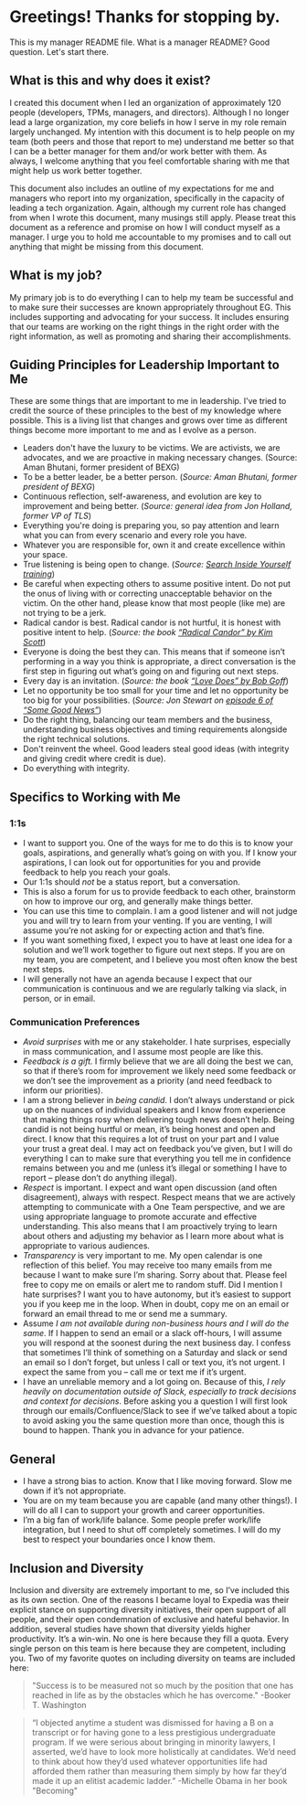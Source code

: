 # Greetings! Thanks for stopping by.
This is my manager README file. What is a manager README? Good question. Let's start there.

## What is this and why does it exist?
I created this document when I led an organization of approximately 120 people (developers, TPMs, managers, and directors). Although I no longer lead a large organization, my core beliefs in how I serve in my role remain largely unchanged. My intention with this document is to help people on my team (both peers and those that report to me) understand me better so that I can be a better manager for them and/or work better with them. As always, I welcome anything that you feel comfortable sharing with me that might help us work better together.

This document also includes an outline of my expectations for me and managers who report into my organization, specifically in the capacity of leading a tech organization. Again, although my current role has changed from when I wrote this document, many musings still apply. Please treat this document as a reference and promise on how I will conduct myself as a manager. I urge you to hold me accountable to my promises and to call out anything that might be missing from this document.

## What is my job?
My primary job is to do everything I can to help my team be successful and to make sure their successes are known appropriately throughout EG. This includes supporting and advocating for your success. It includes ensuring that our teams are working on the right things in the right order with the right information, as well as promoting and sharing their accomplishments.  

## Guiding Principles for Leadership Important to Me
These are some things that are important to me in leadership. I’ve tried to credit the source of these principles to the best of my knowledge where possible. This is a living list that changes and grows over time as different things become more important to me and as I evolve as a person. 

* Leaders don't have the luxury to be victims. We are activists, we are advocates, and we are proactive in making necessary changes. (Source: Aman Bhutani, former president of BEXG)
* To be a better leader, be a better person. (_Source: Aman Bhutani, former president of BEXG_)
* Continuous reflection, self-awareness, and evolution are key to improvement and being better. (_Source: general idea from Jon Holland, former VP of TLS_)
* Everything you're doing is preparing you, so pay attention and learn what you can from every scenario and every role you have. 
* Whatever you are responsible for, own it and create excellence within your space.
* True listening is being open to change. (_Source: [Search Inside Yourself training](https://siyli.org/)_)
* Be careful when expecting others to assume positive intent. Do not put the onus of living with or correcting unacceptable behavior on the victim. On the other hand, please know that most people (like me) are not trying to be a jerk.
* Radical candor is best. Radical candor is not hurtful, it is honest with positive intent to help. (_Source: the book [“Radical Candor” by Kim Scott](https://www.radicalcandor.com/)_)
* Everyone is doing the best they can. This means that if someone isn’t performing in a way you think is appropriate, a direct conversation is the first step in figuring out what’s going on and figuring out next steps. 
* Every day is an invitation. (_Source: the book [“Love Does” by Bob Goff](https://www.goodreads.com/book/show/13497505-love-does)_)
* Let no opportunity be too small for your time and let no opportunity be too big for your possibilities. (_Source: Jon Stewart on [episode 6 of “Some Good News”](https://youtu.be/IweS2CPSnbI)_)
* Do the right thing, balancing our team members and the business, understanding business objectives and timing requirements alongside the right technical solutions.
* Don't reinvent the wheel. Good leaders steal good ideas (with integrity and giving credit where credit is due).
* Do everything with integrity.

## Specifics to Working with Me
### 1:1s
* I want to support you. One of the ways for me to do this is to know your goals, aspirations, and generally what’s going on with you. If I know your aspirations, I can look out for opportunities for you and provide feedback to help you reach your goals.
* Our 1:1s should *not* be a status report, but a conversation. 
* This is also a forum for us to provide feedback to each other, brainstorm on how to improve our org, and generally make things better. 
* You can use this time to complain. I am a good listener and will not judge you and will try to learn from your venting. If you are venting, I will assume you’re not asking for or expecting action and that’s fine. 
* If you want something fixed, I expect you to have at least one idea for a solution and we’ll work together to figure out next steps. If you are on my team, you are competent, and I believe you most often know the best next steps. 
* I will generally not have an agenda because I expect that our communication is continuous and we are regularly talking via slack, in person, or in email.  

### Communication Preferences
* *Avoid surprises* with me or any stakeholder. I hate surprises, especially in mass communication, and I assume most people are like this. 
* *Feedback is a gift.* I firmly believe that we are all doing the best we can, so that if there’s room for improvement we likely need some feedback or we don’t see the improvement as a priority (and need feedback to inform our priorities).
* I am a strong believer in *being candid*. I don’t always understand or pick up on the nuances of individual speakers and I know from experience that making things rosy when delivering tough news doesn’t help. Being candid is not being hurtful or mean, it’s being honest and open and direct. I know that this requires a lot of trust on your part and I value your trust a great deal. I may act on feedback you’ve given, but I will do everything I can to make sure that everything you tell me in confidence remains between you and me (unless it’s illegal or something I have to report – please don’t do anything illegal).
* *Respect* is important. I expect and want open discussion (and often disagreement), always with respect. Respect means that we are actively attempting to communicate with a One Team perspective, and we are using appropriate language to promote accurate and effective understanding. This also means that I am proactively trying to learn about others and adjusting my behavior as I learn more about what is appropriate to various audiences.
* *Transparency* is very important to me. My open calendar is one reflection of this belief. You may receive too many emails from me because I want to make sure I’m sharing. Sorry about that.  Please feel free to copy me on emails or alert me to random stuff. Did I mention I hate surprises?  I want you to have autonomy, but it’s easiest to support you if you keep me in the loop. When in doubt, copy me on an email or forward an email thread to me or send me a summary.
* Assume *I am not available during non-business hours and I will do the same*. If I happen to send an email or a slack off-hours, I will assume you will respond at the soonest during the next business day. I confess that sometimes I’ll think of something on a Saturday and slack or send an email so I don’t forget, but unless I call or text you, it’s not urgent. I expect the same from you – call me or text me if it’s urgent.
* I have an unreliable memory and a lot going on. Because of this, *I rely heavily on documentation outside of Slack, especially to track decisions and context for decisions*. Before asking you a question I will first look through our emails/Confluence/Slack to see if we’ve talked about a topic to avoid asking you the same question more than once, though this is bound to happen. Thank you in advance for your patience. 

## General
* I have a strong bias to action. Know that I like moving forward. Slow me down if it’s not appropriate. 
* You are on my team because you are capable (and many other things!). I will do all I can to support your growth and career opportunities. 
* I’m a big fan of work/life balance. Some people prefer work/life integration, but I need to shut off completely sometimes. I will do my best to respect your boundaries once I know them. 

## Inclusion and Diversity
Inclusion and diversity are extremely important to me, so I’ve included this as its own section. One of the reasons I became loyal to Expedia was their explicit stance on supporting diversity initiatives, their open support of all people, and their open condemnation of exclusive and hateful behavior. In addition, several studies have shown that diversity yields higher productivity. It’s a win-win.
No one is here because they fill a quota. Every single person on this team is here because they are competent, including you. 
Two of my favorite quotes on including diversity on teams are included here:
> "Success is to be measured not so much by the position that one has reached in life as by the obstacles which he has overcome."
-Booker T. Washington

> “I objected anytime a student was dismissed for having a B on a transcript or for having gone to a less prestigious undergraduate program. If we were serious about bringing in minority lawyers, I asserted, we’d have to look more holistically at candidates. We’d need to think about how they’d used whatever opportunities life had afforded them rather than measuring them simply by how far they’d made it up an elitist academic ladder.”
-Michelle Obama in her book "Becoming"
